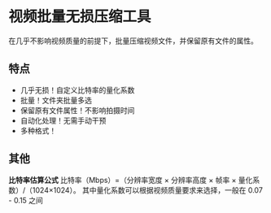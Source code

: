 # 视频批量无损压缩工具

在几乎不影响视频质量的前提下，批量压缩视频文件，并保留原有文件的属性。

## 特点

- 几乎无损！自定义比特率的量化系数
- 批量！文件夹批量多选
- 保留原有文件属性！不影响拍摄时间
- 自动化处理！无需手动干预
- 多种格式！


## 其他

**比特率估算公式**
比特率（Mbps）=（分辨率宽度 × 分辨率高度 × 帧率 × 量化系数）/（1024×1024）。
其中量化系数可以根据视频质量要求来选择，一般在 0.07 - 0.15 之间
